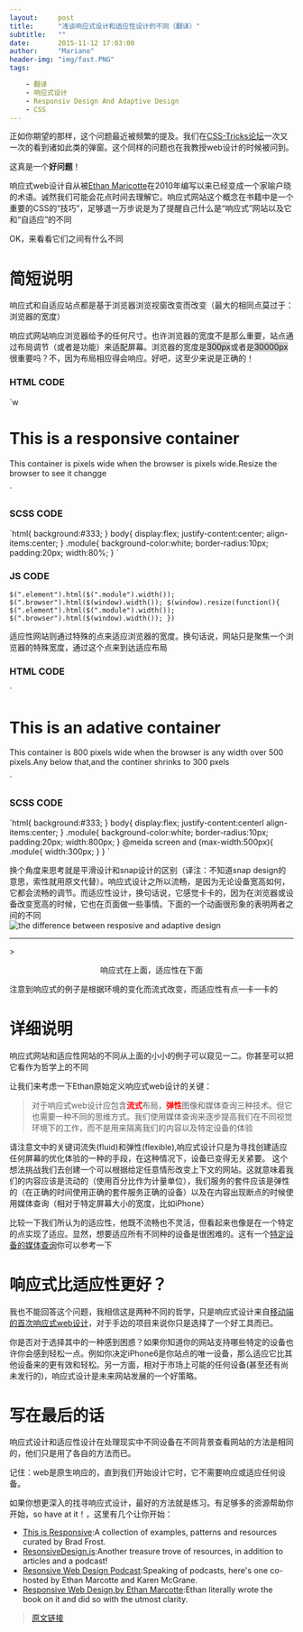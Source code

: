 ```yaml
---
layout:     post
title:      "浅谈响应式设计和适应性设计的不同（翻译）"
subtitle:   ""
date:       2015-11-12 17:03:00
author:     "Mariano"
header-img: "img/fast.PNG"
tags: 

    - 翻译 
    - 响应式设计
    - Responsiv Design And Adaptive Design
    - CSS
---    
```

  
    
正如你期望的那样，这个问题最近被频繁的提及。我们在[CSS-Tricks论坛](https://css-tricks/forums/)一次又一次的看到诸如此类的弹窗。这个同样的问题也在我教授web设计的时候被问到。


这真是一个<strong>好问题</strong>！  
  
响应式web设计自从被[Ethan Maricotte](http://alistapart.com/article/responsive-web-design)在2010年编写以来已经变成一个家喻户晓的术语。诚然我们可能会花点时间去理解它。响应式网站这个概念在书籍中是一个重要的CSS的“技巧”，足够退一万步说是为了提醒自己什么是“响应式”网站以及它和“自适应”的不同  
  
OK，来看看它们之间有什么不同  
  
<h1>简短说明</h1>  
  
响应式和自适应站点都是基于浏览器浏览视窗改变而改变（最大的相同点莫过于：浏览器的宽度）  
  
响应式网站响应浏览器给予的任何尺寸。也许浏览器的宽度不是那么重要，站点通过布局调节（或者是功能）来适配屏幕。浏览器的宽度是<span style="background-color:#ccc">300px</span>或者是<span style="background-color:#ccc">30000px</span>很重要吗？不，因为布局相应得会响应。好吧，这至少来说是正确的！  
  
<h3>HTML CODE</h3>   
  
`w<div class="module">
	<h1>This is a responsive container</h1>
	<p>This container is <span class="element"></span>pixels wide when the browser is <span class="browser"></span>pixels wide.Resize the browser to see it changge</p>
</div>`  
  
<h3>SCSS CODE </h3> 
`html{
background:#333;
}
body{
display:flex;
justify-content:center;
align-items:center;
}
.module{
background-color:white;
border-radius:10px;
padding:20px;
width:80%;
}
`  
  
<h3>JS CODE</h3>  
  
`$(".element").html($(".module").width());
$(".browser").html($(window).width());
$(window).resize(function(){
$(".element").html($(".module").width());
$(".browser").html($(window).width());
})
`  
    
适应性网站则通过特殊的点来适应浏览器的宽度。换句话说，网站只是聚焦一个浏览器的特殊宽度，通过这个点来到达适应布局  
  
<h3>HTML CODE</h3>    
`<div class="module">
	<h1>This is an adative container</h1>
	<p>This container is 800 pixels wide when the browser is any width over 500 pixels.Any below that,and the continer shrinks to 300 pxels</p>
</div>`  
  
<H3>SCSS CODE</H3>  
`html{
background:#333;
}
body{
display:flex;
justify-content:centerl
align-items:center;
}
.module{
background-color:white;
border-radius:10px;
padding:20px;
width:800px;
}
@meida screen and (max-width:500px){
	.module{
		width:300px;
	}
}
`   
  
   
换个角度来思考就是平滑设计和snap设计的区别（译注：不知道snap design的意思，索性就用原文代替）。响应式设计之所以流畅，是因为无论设备宽高如何，它都会流畅的调节。而适应性设计，换句话说，它感觉卡卡的，因为在浏览器或设备改变宽高的时候，它也在页面做一些事情。下面的一个动画很形象的表明两者之间的不同  
  ![the difference between resposive and adaptive design]({{site.baseurl}}/img/rwd-vs-adapt-example.gif)   
  <hr>
  > <p style="text-align:center">响应式在上面，适应性在下面</p>  
      
注意到响应式的例子是根据环境的变化而流式改变，而适应性有点一卡一卡的  
  
<h1>详细说明</h1> 
  
响应式网站和适应性网站的不同从上面的小小的例子可以窥见一二。你甚至可以把它看作为哲学上的不同  
  
让我们来考虑一下Ethan原始定义响应式web设计的关键：  
  
>对于响应式web设计应包含<b style="color:red">流式</b>布局，<b style="color:red">弹性</b>图像和媒体查询三种技术。但它也需要一种不同的思维方式。我们使用媒体查询来逐步提高我们在不同视觉环境下的工作，而不是用来隔离我们的内容以及特定设备的体验  
  
请注意文中的关键词流失(fluid)和弹性(flexible),响应式设计只是为寻找创建适应任何屏幕的优化体验的一种的手段，在这种情况下，设备已变得无关紧要。 这个想法挑战我们去创建一个可以根据给定任意情形改变上下文的网站。这就意味着我们的内容应该是流动的（使用百分比作为计量单位），我们服务的套件应该是弹性的（在正确的时间使用正确的套件服务正确的设备）以及在内容出现断点的时候使用媒体查询（相对于特定屏幕大小的宽度，比如iPhone）  
  
 比较一下我们所认为的适应性，他既不流畅也不灵活，但看起来也像是在一个特定的点实现了适应。显然，想要适应所有不同种的设备是很困难的。这有一个[特定设备的媒体查询](https://css-tricks.com/snippets/css/media-queries-for-standard-devices/)你可以参考一下  
   
     
<h1>响应式比适应性更好？</h1>    
  
我也不能回答这个问题，我相信这是两种不同的哲学，只是响应式设计来自[移动端的首次响应式web设计](https://responsivedesign.is/strategy/page-layout/mobile-first)，对于手边的项目来说你只是选择了一个好工具而已。  
  
你是否对于选择其中的一种感到困惑？如果你知道你的网站支持哪些特定的设备也许你会感到轻松一点。例如你决定iPhone6是你站点的唯一设备，那么适应它比其他设备来的更有效和轻松。另一方面，相对于市场上可能的任何设备(甚至还有尚未发行的)，响应式设计是未来网站发展的一个好策略。  
  
<h1>写在最后的话</h1>  
 响应式设计和适应性设计在处理现实中不同设备在不同背景查看网站的方法是相同的，他们只是用了各自的方法而已。  
   
记住：web是原生响应的，直到我们开始设计它时，它不需要响应或适应任何设备。  
  
如果你想更深入的找寻响应式设计，最好的方法就是练习。有足够多的资源帮助你开始，so have at it！，这里有几个让你开始：  
  
* [This is Responsive](http://bradfrost.github.io/this-is-responsive/):A collection of examples, patterns and resources curated by Brad Frost.
* [ResonsiveDesign.is](https://responsivedesign.is/):Another treasure trove of resources, in addition to articles and a podcast!
* [Resonsive Web Design Podcast](http://responsivewebdesign.com/podcast/):Speaking of podcasts, here's one co-hosted by Ethan Marcotte and Karen McGrane.
* [Responsive Web Design,by Ethan Marcotte](http://abookapart.com/products/responsive-web-design):Ethan literally wrote the book on it and did so with the utmost clarity.
  
    
>[原文链接](https://css-tricks.com/the-difference-between-responsive-and-adaptive-design/)
  
 